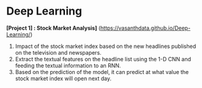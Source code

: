 # Deep Learning
**[Project 1] :  Stock Market Analysis]** (https://vasanthdata.github.io/Deep-Learning/)
1. Impact of the stock market index based on the new headlines published on the television and newspapers.
2. Extract the textual features on the headline list using the 1-D CNN and feeding the textual information to an RNN.
3. Based on the prediction of the model, it can predict at what value the stock market index will open next day.
